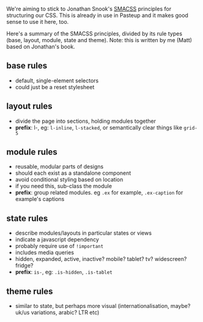 We're aiming to stick to Jonathan Snook's [SMACSS](http://www.smacss.com) principles for structuring our CSS. This is already in use in Pasteup and it makes good sense to use it here, too.

Here's a summary of the SMACSS principles, divided by its rule types (base, layout, module, state and theme). Note: this is written by me (Matt) based on Jonathan's book.

## base rules
* default, single-element selectors
* could just be a reset stylesheet

## layout rules
* divide the page into sections, holding modules together
* **prefix**: l-, eg: `l-inline`, `l-stacked`, or semantically clear things like `grid-5`


## module rules
* reusable, modular parts of designs
* should each exist as a standalone component
* avoid conditional styling based on location
* if you need this, sub-class the module
* **prefix**: group related modules. eg `.ex` for example, `.ex-caption` for example's captions

## state rules
* describe modules/layouts in particular states or views
* indicate a javascript dependency
* probably require use of `!important`
* includes media queries
* hidden, expanded, active, inactive? mobile? tablet? tv? widescreen? fridge?
* **prefix**: `is-`, eg: `.is-hidden`, `.is-tablet`

## theme rules
* similar to state, but perhaps more visual (internationalisation, maybe? uk/us variations, arabic? LTR etc)

